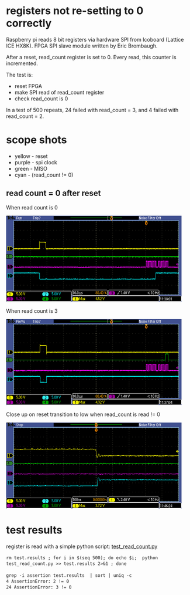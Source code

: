 # registers not re-setting to 0 correctly

Raspberry pi reads 8 bit registers via hardware SPI from Icoboard (Lattice ICE HX8K).
FPGA SPI slave module written by Eric Brombaugh.

After a reset, read_count register is set to 0. Every read, this counter is incremented.

The test is:

* reset FPGA
* make SPI read of read_count register
* check read_count is 0

In a test of 500 repeats, 24 failed with read_count = 3, and 4 failed with read_count = 2.

# scope shots

* yellow - reset
* purple - spi clock
* green - MISO
* cyan - (read_count != 0)

## read count = 0 after reset

When read count is 0

![read count = 0](images/20190704_120019.png)

When read count is 3

![read count = 3](images/20190704_115922.png)

Close up on reset transition to low when read_count is read != 0

![reset goes low and read_count is not 0](images/20190704_120843.png)

# test results

register is read with a simple python script: [test_read_count.py](python/test_read_count.py)

    rm test.results ; for i in $(seq 500); do echo $i;  python test_read_count.py >> test.results 2>&1 ; done

    grep -i assertion test.results  | sort | uniq -c
    4 AssertionError: 2 != 0
    24 AssertionError: 3 != 0

